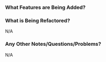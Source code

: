 ### What Features are Being Added?


### What is Being Refactored?
N/A

### Any Other Notes/Questions/Problems?
N/A
